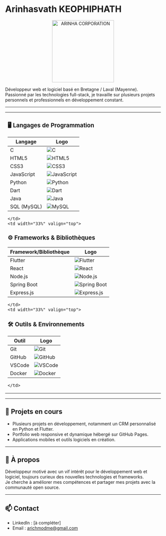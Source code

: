 # Arinhasvath KEOPHIPHATH

<p align="center">
  <img src="lgo_royal.jpg" alt="ARINHA CORPORATION" width="200" />
</p>

Développeur web et logiciel basé en Bretagne / Laval (Mayenne).  
Passionné par les technologies full-stack, je travaille sur plusieurs projets personnels et professionnels en développement constant.

---

<table width="100%">
  <tr>
    <td width="33%" valign="top">

### 🖥️ Langages de Programmation

| Langage     | Logo                                                         |
|-------------|--------------------------------------------------------------|
| C           | ![C](https://cdn.jsdelivr.net/gh/devicons/devicon/icons/c/c-original.svg) |
| HTML5       | ![HTML5](https://cdn.jsdelivr.net/gh/devicons/devicon/icons/html5/html5-original.svg) |
| CSS3        | ![CSS3](https://cdn.jsdelivr.net/gh/devicons/devicon/icons/css3/css3-original.svg) |
| JavaScript  | ![JavaScript](https://cdn.jsdelivr.net/gh/devicons/devicon/icons/javascript/javascript-original.svg) |
| Python      | ![Python](https://cdn.jsdelivr.net/gh/devicons/devicon/icons/python/python-original.svg) |
| Dart        | ![Dart](https://cdn.jsdelivr.net/gh/devicons/devicon/icons/dart/dart-original.svg) |
| Java        | ![Java](https://cdn.jsdelivr.net/gh/devicons/devicon/icons/java/java-original.svg) |
| SQL (MySQL) | ![MySQL](https://cdn.jsdelivr.net/gh/devicons/devicon/icons/mysql/mysql-original.svg) |

    </td>
    <td width="33%" valign="top">

### ⚙️ Frameworks & Bibliothèques

| Framework/Bibliothèque | Logo                                                         |
|-----------------------|--------------------------------------------------------------|
| Flutter               | ![Flutter](https://cdn.jsdelivr.net/gh/devicons/devicon/icons/flutter/flutter-original.svg) |
| React                 | ![React](https://cdn.jsdelivr.net/gh/devicons/devicon/icons/react/react-original.svg) |
| Node.js               | ![Node.js](https://cdn.jsdelivr.net/gh/devicons/devicon/icons/nodejs/nodejs-original.svg) |
| Spring Boot           | ![Spring Boot](https://cdn.jsdelivr.net/gh/devicons/devicon/icons/spring/spring-original.svg) |
| Express.js            | ![Express.js](https://cdn.jsdelivr.net/gh/devicons/devicon/icons/express/express-original.svg) |

    </td>
    <td width="33%" valign="top">

### 🛠️ Outils & Environnements

| Outil                 | Logo                                                         |
|-----------------------|--------------------------------------------------------------|
| Git                   | ![Git](https://cdn.jsdelivr.net/gh/devicons/devicon/icons/git/git-original.svg) |
| GitHub                | ![GitHub](https://cdn.jsdelivr.net/gh/devicons/devicon/icons/github/github-original.svg) |
| VSCode                | ![VSCode](https://cdn.jsdelivr.net/gh/devicons/devicon/icons/vscode/vscode-original.svg) |
| Docker                | ![Docker](https://cdn.jsdelivr.net/gh/devicons/devicon/icons/docker/docker-original.svg) |

    </td>
  </tr>
</table>

---

## 🚀 Projets en cours

- Plusieurs projets en développement, notamment un CRM personnalisé en Python et Flutter.  
- Portfolio web responsive et dynamique hébergé sur GitHub Pages.  
- Applications mobiles et outils logiciels en création.

---

## 📝 À propos

Développeur motivé avec un vif intérêt pour le développement web et logiciel, toujours curieux des nouvelles technologies et frameworks.  
Je cherche à améliorer mes compétences et partager mes projets avec la communauté open source.

---

## 📫 Contact

- LinkedIn : [à compléter]  
- Email : arichmodme@gmail.com

